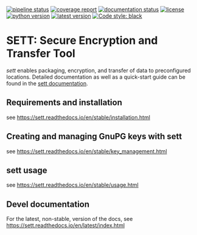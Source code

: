 [![pipeline status](https://gitlab.com/biomedit/sett/badges/master/pipeline.svg)](https://gitlab.com/biomedit/sett/-/commits/master)
[![coverage report](https://gitlab.com/biomedit/sett/badges/master/coverage.svg)](https://gitlab.com/biomedit/sett/-/commits/master)
[![documentation status](https://readthedocs.org/projects/sett/badge/)](https://sett.readthedocs.io/)
[![license](https://img.shields.io/badge/License-LGPLv3-blue.svg)](https://www.gnu.org/licenses/lgpl-3.0)
[![python version](https://img.shields.io/pypi/pyversions/sett.svg?logo=python&logoColor=white)](https://pypi.org/project/sett)
[![latest version](https://img.shields.io/pypi/v/sett.svg)](https://pypi.org/project/sett)
[![Code style: black](https://img.shields.io/badge/code%20style-black-000000.svg)](https://github.com/psf/black)

# SETT: Secure Encryption and Transfer Tool

*sett* enables packaging, encryption, and transfer of data to preconfigured locations.
Detailed documentation as well as a quick-start guide can be found in the
[sett documentation](https://sett.readthedocs.io).

## Requirements and installation
see https://sett.readthedocs.io/en/stable/installation.html

## Creating and managing GnuPG keys with sett
see https://sett.readthedocs.io/en/stable/key_management.html

## sett usage
see https://sett.readthedocs.io/en/stable/usage.html

## Devel documentation
For the latest, non-stable, version of the docs, see 
https://sett.readthedocs.io/en/latest/index.html
